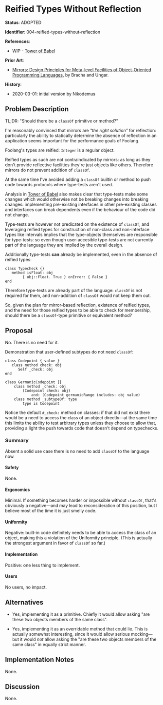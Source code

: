 # Reified Types Without Reflection

**Status**: ADOPTED

**Identifier**: 004-reified-types-without-reflection

**References**:
- WIP - [Tower of Babel](design/wip-tower-of-babel.md)

**Prior Art**:
- [Mirrors: Design Principles for Meta-level Facilities of Object-Oriented
  Programming Languages](https://bracha.org/mirrors.pdf), by Bracha and Ungar.

**History**:
- 2020-03-01: initial version by Nikodemus

## Problem Description

TL;DR: "Should there be a `classOf` primitive or method?"

I'm reasonably convinced that mirrors are _"the right solution"_ for reflection:
particularly the ability to statically determine the absence of reflection in an
application seems important for the performance goals of Foolang.

Foolang's types are reified: `Integer` is a regular object.

Reified types as such are not contraindicated by mirrors: as long as they don't
provide reflective facilities they're just objects like others. Therefore
mirrors do not prevent addition of `classOf`.

At the same time I've avoided adding a `classOf` builtin or method to push code
towards protocols where type-tests aren't used.

Analysis in [Tower of Babel](design/wip-tower-of-babel.md) also makes clear that
type-tests make some changes which would otherwise not be breaking changes into
breaking changes: implementing pre-existing interfaces in other pre-existing
classes and interfaces can break dependents even if the behaviour of the code
did not change.

Type-tests are however not predicated on the existence of `classOf`, and
leveraging reified types for construction of non-class and non-interface types
like intervals implies that the type-objects themselves are responsible for
type-tests: so even though user-accesible type-tests are not currently part of
the language they are implied by the overall design.

Additionally type-tests **can** already be implemented, even in the absence of
reified types:

``` foolang
class Typecheck {}
   method isFloat: obj
        { obj::Float. True } onError: { False }
end
```

Therefore type-tests are already part of the language: `classOf` is not required
for them, and non-addition of `classOf` would not keep them out.

So, given the plan for mirror-based reflection, existence of reified types,
and the need for those reified types to be able to check for membership, should
there be a `classOf`-type primitive or equivalent method?

## Proposal

No. There is no need for it.

Demonstration that user-defined subtypes do not need `classOf`:

``` foolang
class Codepoint { value }
   class method check: obj
      Self _check: obj
end

class GermanicCodepoint {}
    class method _check: obj
        (Codepoint check: obj)
            and: (Codepoint germanicRange includes: obj value)
    class method _subtypeOf: type
        type is Codepoint
```

Notice the default `#_check:` method on classes: if that did not exist there
would be a need to access the class of an object directly&mdash;at the same time
this limits the ability to test arbitrary types unless they choose to allow
that, providing a light the push towards code that doesn't depend on typechecks.

### Summary

Absent a solid use case there is no need to add `classOf` to the language now.

#### Safety

None.

#### Ergonomics

Minimal. If something becomes harder or impossible without `classOf`, that's
obviously a negative&mdash;and may lead to reconsideration of this position, but
I believe most of the time it is just smelly code.

#### Uniformity

Negative: built-in code definitely needs to be able to access the class of an
object, making this a violation of the Uniformity principle. (This is actually
the strongest argument in favor of `classOf` so far.)

#### Implementation

Positive: one less thing to implement.

#### Users

No users, no impact.

## Alternatives

- Yes, implementing it as a primitive. Chiefly it would allow asking "are these
  two objects members of the same class".

- Yes, implementing it as an overridable method that could lie. This is actually
  somewhat interesting, since it would allow serious mocking&mdash;but it would
  _not_ allow asking the "are these two objects members of the same class" in
  equally strict manner.

## Implementation Notes

None.

## Discussion

None.

